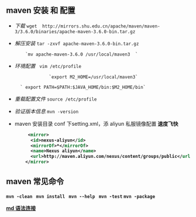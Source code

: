 ## maven 安装 和 配置

- <em>下载</em>     `wget  http://mirrors.shu.edu.cn/apache/maven/maven-3/3.6.0/binaries/apache-maven-3.6.0-bin.tar.gz` 

- <em>解压安装</em>  `tar -zxvf apache-maven-3.6.0-bin.tar.gz `           

  		  `mv apache-maven-3.6.0 /usr/local/maven3  ` 

- <em>环境配置</em>   ` vim /etc/profile` 

                   `export M2_HOME=/usr/local/maven3`

  		` export PATH=$PATH:$JAVA_HOME/bin:$M2_HOME/bin`

- <em>重载配置文件</em>  `source /etc/profile`

- <em>验证版本信息</em>     `mvn -version`

- maven 安装目录  conf 下setting.xml，添 aliyun 私服镜像配置  <strong>速度飞快<strong>  

  ```xml
       <mirror>
        <id>nexus-aliyun</id>
        <mirrorOf>*</mirrorOf>
        <name>Nexus aliyun</name>
        <url>http://maven.aliyun.com/nexus/content/groups/public</url>
      </mirror>
  ```


## maven  常见命令

`mvn -clean `  `mvn install `  `mvn --help ` 	`mvn -test`  `mvn -package`



[md 语法连接](https://www.cnblogs.com/liugang-vip/p/6337580.html)




